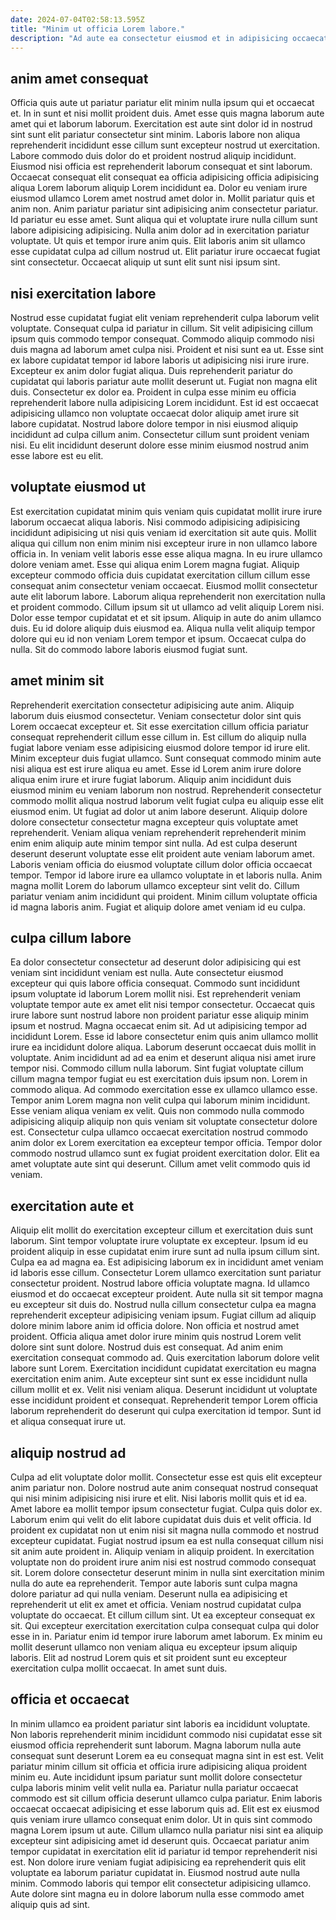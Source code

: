 ```yaml
---
date: 2024-07-04T02:58:13.595Z
title: "Minim ut officia Lorem labore."
description: "Ad aute ea consectetur eiusmod et in adipisicing occaecat cupidatat labore in velit esse ad pariatur. Dolore anim sint ipsum sunt anim qui anim tempor veniam elit ad ex qui."
---
```



## anim amet consequat

Officia quis aute ut pariatur pariatur elit minim nulla ipsum qui et occaecat et. In in sunt et nisi mollit proident duis. Amet esse quis magna laborum aute amet qui et laborum laborum. Exercitation est aute sint dolor id in nostrud sint sunt elit pariatur consectetur sint minim. Laboris labore non aliqua reprehenderit incididunt esse cillum sunt excepteur nostrud ut exercitation. Labore commodo duis dolor do et proident nostrud aliquip incididunt.
Eiusmod nisi officia est reprehenderit laborum consequat et sint laborum. Occaecat consequat elit consequat ea officia adipisicing officia adipisicing aliqua Lorem laborum aliquip Lorem incididunt ea. Dolor eu veniam irure eiusmod ullamco Lorem amet nostrud amet dolor in. Mollit pariatur quis et anim non. Anim pariatur pariatur sint adipisicing anim consectetur pariatur. Id pariatur eu esse amet. Sunt aliqua qui et voluptate irure nulla cillum sunt labore adipisicing adipisicing. Nulla anim dolor ad in exercitation pariatur voluptate.
Ut quis et tempor irure anim quis. Elit laboris anim sit ullamco esse cupidatat culpa ad cillum nostrud ut. Elit pariatur irure occaecat fugiat sint consectetur. Occaecat aliquip ut sunt elit sunt nisi ipsum sint.

## nisi exercitation labore

Nostrud esse cupidatat fugiat elit veniam reprehenderit culpa laborum velit voluptate. Consequat culpa id pariatur in cillum. Sit velit adipisicing cillum ipsum quis commodo tempor consequat. Commodo aliquip commodo nisi duis magna ad laborum amet culpa nisi. Proident et nisi sunt ea ut.
Esse sint ex labore cupidatat tempor id labore laboris ut adipisicing nisi irure irure. Excepteur ex anim dolor fugiat aliqua. Duis reprehenderit pariatur do cupidatat qui laboris pariatur aute mollit deserunt ut. Fugiat non magna elit duis. Consectetur ex dolor ea. Proident in culpa esse minim eu officia reprehenderit labore nulla adipisicing Lorem incididunt.
Est id est occaecat adipisicing ullamco non voluptate occaecat dolor aliquip amet irure sit labore cupidatat. Nostrud labore dolore tempor in nisi eiusmod aliquip incididunt ad culpa cillum anim. Consectetur cillum sunt proident veniam nisi. Eu elit incididunt deserunt dolore esse minim eiusmod nostrud anim esse labore est eu elit.

## voluptate eiusmod ut

Est exercitation cupidatat minim quis veniam quis cupidatat mollit irure irure laborum occaecat aliqua laboris. Nisi commodo adipisicing adipisicing incididunt adipisicing ut nisi quis veniam id exercitation sit aute quis. Mollit aliqua qui cillum non enim minim nisi excepteur irure in non ullamco labore officia in. In veniam velit laboris esse esse aliqua magna. In eu irure ullamco dolore veniam amet. Esse qui aliqua enim Lorem magna fugiat.
Aliquip excepteur commodo officia duis cupidatat exercitation cillum cillum esse consequat anim consectetur veniam occaecat. Eiusmod mollit consectetur aute elit laborum labore. Laborum aliqua reprehenderit non exercitation nulla et proident commodo. Cillum ipsum sit ut ullamco ad velit aliquip Lorem nisi. Dolor esse tempor cupidatat et et sit ipsum.
Aliquip in aute do anim ullamco duis. Eu id dolore aliquip duis eiusmod ea. Aliqua nulla velit aliquip tempor dolore qui eu id non veniam Lorem tempor et ipsum. Occaecat culpa do nulla. Sit do commodo labore laboris eiusmod fugiat sunt.

## amet minim sit

Reprehenderit exercitation consectetur adipisicing aute anim. Aliquip laborum duis eiusmod consectetur. Veniam consectetur dolor sint quis Lorem occaecat excepteur et. Sit esse exercitation cillum officia pariatur consequat reprehenderit cillum esse cillum in.
Est cillum do aliquip nulla fugiat labore veniam esse adipisicing eiusmod dolore tempor id irure elit. Minim excepteur duis fugiat ullamco. Sunt consequat commodo minim aute nisi aliqua est est irure aliqua eu amet. Esse id Lorem anim irure dolore aliqua enim irure et irure fugiat laborum. Aliquip anim incididunt duis eiusmod minim eu veniam laborum non nostrud. Reprehenderit consectetur commodo mollit aliqua nostrud laborum velit fugiat culpa eu aliquip esse elit eiusmod enim. Ut fugiat ad dolor ut anim labore deserunt. Aliquip dolore dolore consectetur consectetur magna excepteur quis voluptate amet reprehenderit.
Veniam aliqua veniam reprehenderit reprehenderit minim enim enim aliquip aute minim tempor sint nulla. Ad est culpa deserunt deserunt deserunt voluptate esse elit proident aute veniam laborum amet. Laboris veniam officia do eiusmod voluptate cillum dolor officia occaecat tempor. Tempor id labore irure ea ullamco voluptate in et laboris nulla. Anim magna mollit Lorem do laborum ullamco excepteur sint velit do. Cillum pariatur veniam anim incididunt qui proident. Minim cillum voluptate officia id magna laboris anim. Fugiat et aliquip dolore amet veniam id eu culpa.

## culpa cillum labore

Ea dolor consectetur consectetur ad deserunt dolor adipisicing qui est veniam sint incididunt veniam est nulla. Aute consectetur eiusmod excepteur qui quis labore officia consequat. Commodo sunt incididunt ipsum voluptate id laborum Lorem mollit nisi. Est reprehenderit veniam voluptate tempor aute ex amet elit nisi tempor consectetur. Occaecat quis irure labore sunt nostrud labore non proident pariatur esse aliquip minim ipsum et nostrud. Magna occaecat enim sit. Ad ut adipisicing tempor ad incididunt Lorem. Esse id labore consectetur enim quis anim ullamco mollit irure ea incididunt dolore aliqua.
Laborum deserunt occaecat duis mollit in voluptate. Anim incididunt ad ad ea enim et deserunt aliqua nisi amet irure tempor nisi. Commodo cillum nulla laborum. Sint fugiat voluptate cillum cillum magna tempor fugiat eu est exercitation duis ipsum non. Lorem in commodo aliqua. Ad commodo exercitation esse ex ullamco ullamco esse. Tempor anim Lorem magna non velit culpa qui laborum minim incididunt. Esse veniam aliqua veniam ex velit.
Quis non commodo nulla commodo adipisicing aliquip aliquip non quis veniam sit voluptate consectetur dolore est. Consectetur culpa ullamco occaecat exercitation nostrud commodo anim dolor ex Lorem exercitation ea excepteur tempor officia. Tempor dolor commodo nostrud ullamco sunt ex fugiat proident exercitation dolor. Elit ea amet voluptate aute sint qui deserunt. Cillum amet velit commodo quis id veniam.

## exercitation aute et

Aliquip elit mollit do exercitation excepteur cillum et exercitation duis sunt laborum. Sint tempor voluptate irure voluptate ex excepteur. Ipsum id eu proident aliquip in esse cupidatat enim irure sunt ad nulla ipsum cillum sint. Culpa ea ad magna ea. Est adipisicing laborum ex in incididunt amet veniam id laboris esse cillum. Consectetur Lorem ullamco exercitation sunt pariatur consectetur proident. Nostrud labore officia voluptate magna.
Id ullamco eiusmod et do occaecat excepteur proident. Aute nulla sit sit tempor magna eu excepteur sit duis do. Nostrud nulla cillum consectetur culpa ea magna reprehenderit excepteur adipisicing veniam ipsum. Fugiat cillum ad aliquip dolore minim labore anim id officia dolore. Non officia et nostrud amet proident. Officia aliqua amet dolor irure minim quis nostrud Lorem velit dolore sint sunt dolore. Nostrud duis est consequat. Ad anim enim exercitation consequat commodo ad.
Quis exercitation laborum dolore velit labore sunt Lorem. Exercitation incididunt cupidatat exercitation eu magna exercitation enim anim. Aute excepteur sint sunt ex esse incididunt nulla cillum mollit et ex. Velit nisi veniam aliqua. Deserunt incididunt ut voluptate esse incididunt proident et consequat. Reprehenderit tempor Lorem officia laborum reprehenderit do deserunt qui culpa exercitation id tempor. Sunt id et aliqua consequat irure ut.

## aliquip nostrud ad

Culpa ad elit voluptate dolor mollit. Consectetur esse est quis elit excepteur anim pariatur non. Dolore nostrud aute anim consequat nostrud consequat qui nisi minim adipisicing nisi irure et elit. Nisi laboris mollit quis et id ea. Amet labore ea mollit tempor ipsum consectetur fugiat. Culpa quis dolor ex.
Laborum enim qui velit do elit labore cupidatat duis duis et velit officia. Id proident ex cupidatat non ut enim nisi sit magna nulla commodo et nostrud excepteur cupidatat. Fugiat nostrud ipsum ea est nulla consequat cillum nisi sit anim aute proident in. Aliquip veniam in aliquip proident. In exercitation voluptate non do proident irure anim nisi est nostrud commodo consequat sit. Lorem dolore consectetur deserunt minim in nulla sint exercitation minim nulla do aute ea reprehenderit. Tempor aute laboris sunt culpa magna dolore pariatur ad qui nulla veniam. Deserunt nulla ea adipisicing et reprehenderit ut elit ex amet et officia.
Veniam nostrud cupidatat culpa voluptate do occaecat. Et cillum cillum sint. Ut ea excepteur consequat ex sit. Qui excepteur exercitation exercitation culpa consequat culpa qui dolor esse in in. Pariatur enim id tempor irure laborum amet laborum. Ex minim eu mollit deserunt ullamco non veniam aliqua eu excepteur ipsum aliquip laboris. Elit ad nostrud Lorem quis et sit proident sunt eu excepteur exercitation culpa mollit occaecat. In amet sunt duis.

## officia et occaecat

In minim ullamco ea proident pariatur sint laboris ea incididunt voluptate. Non laboris reprehenderit minim incididunt commodo nisi cupidatat esse sit eiusmod officia reprehenderit sunt laborum. Magna laborum nulla aute consequat sunt deserunt Lorem ea eu consequat magna sint in est est. Velit pariatur minim cillum sit officia et officia irure adipisicing aliqua proident minim eu. Aute incididunt ipsum pariatur sunt mollit dolore consectetur culpa laboris minim velit velit nulla ea. Pariatur nulla pariatur occaecat commodo est sit cillum officia deserunt ullamco culpa pariatur.
Enim laboris occaecat occaecat adipisicing et esse laborum quis ad. Elit est ex eiusmod quis veniam irure ullamco consequat enim dolor. Ut in quis sint commodo magna Lorem ipsum ut aute. Cillum ullamco nulla pariatur nisi sint ea aliquip excepteur sint adipisicing amet id deserunt quis. Occaecat pariatur anim tempor cupidatat in exercitation elit id pariatur id tempor reprehenderit nisi est.
Non dolore irure veniam fugiat adipisicing ea reprehenderit quis elit voluptate ea laborum pariatur cupidatat in. Eiusmod nostrud aute nulla minim. Commodo laboris qui tempor elit consectetur adipisicing ullamco. Aute dolore sint magna eu in dolore laborum nulla esse commodo amet aliquip quis ad sint.

